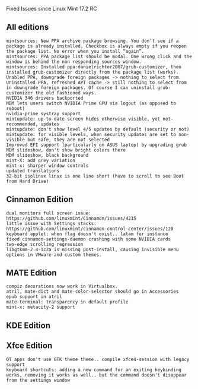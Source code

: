 Fixed Issues since Linux Mint 17.2 RC

All editions
------------
	mintsources: New PPA archive package browsing. You don’t see if a package is already installed. Checkbox is always empty if you reopen the package list. No error when you install “again”.
	mintsources: PPA package list should be modal. One wrong click and the window is behind the non responding sources window.
	mintsources: Installed ppa:danielrichter2007/grub-customizer, then installed grub-customizer directly from the package list (works). Unabled PPA, downgrade foreign packages -> nothing to select from. Uninstalled PPA, refreshed APT cache -> still nothing to select from in downgrade foreign packages. Of course I can uninstall grub-customizer the old fashioned ways.
	NVIDIA 346 drivers backported
	MDM lets users switch NVIDIA Prime GPU via logout (as opposed to reboot)
	nvidia-prime systray support
	mintupdate: up-to-date screen hides otherwise visible, yet not-recommended, updates
	mintupdate: don't show level 4/5 updates by default (security or not)
	mintupdate: for visible levels, when security updates are set to non-visible but safe, they are not selected
	Improved EFI support (particularly on ASUS laptop) by upgrading grub
	MDM slideshow, don't show bright colors there
	MDM slideshow, black background
	mint-X: add grey variation
	mint-x: sharper window controls
	updated translations
	32-bit isolinux linux is one line short (have to scroll to see Boot from Hard Drive)

Cinnamon Edition
----------------
	dual monitors full screen issue: https://github.com/linuxmint/Cinnamon/issues/4215
	little issue with Settings stacks: https://github.com/linuxmint/cinnamon-control-center/issues/120
	keyboard applet: when flag doesn't exist.. latam for instance
	fixed cinnamon-settings-daemon crashing with some NVIDIA cards
	two-edge scrolling regression
	libgtkmm-2.4-1c2a is missing post-install, causing invisible menu options in VMware and custom themes.

MATE Edition
------------
	compiz decorations now work in Virtualbox.
	atril, mate-dict and mate-color-selector should go in Accessories
	epub support in atril
	mate-terminal: transparency in default profile
	mint-x: metacity-2 support

KDE Edition
-----------

Xfce Edition
------------
	QT apps don't use GTK theme theme.. compile xfce4-session with legacy support
	keyboard shortcuts: adding a new command for an exiting keybinding works, removing it works as well.. but the command doesn't disappear from the settings window
